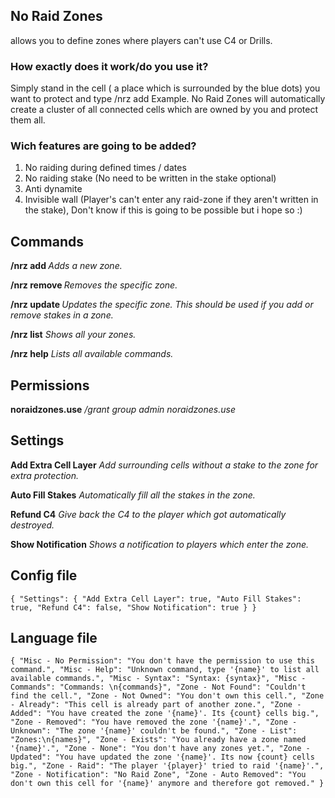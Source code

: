 ## No Raid Zones
allows you to define zones where players can't use C4 or Drills.

### How exactly does it work/do you use it?
Simply stand in the cell ( a place which is surrounded by the blue dots) you want to protect and type /nrz add Example. No Raid Zones will automatically create a cluster of all connected cells which are owned by you and protect them all.

### Wich features are going to be added?
1. No raiding during defined times / dates
1. No raiding stake (No need to be written in the stake optional)
1. Anti dynamite
1. Invisible wall (Player's can't enter any raid-zone if they aren't written in the stake), Don't know if this is going to be possible but i hope so :)

## Commands
**/nrz add <zone>** 
*Adds a new zone.*

**/nrz remove <zone>** 
*Removes the specific zone.*

**/nrz update <zone>** 
*Updates the specific zone. This should be used if you add or remove stakes in a zone.*

**/nrz list** 
*Shows all your zones.*

**/nrz help** 
*Lists all available commands.*

## Permissions
**noraidzones.use** 
*/grant group admin noraidzones.use*

## Settings
**Add Extra Cell Layer** 
*Add surrounding cells without a stake to the zone for extra protection.*

**Auto Fill Stakes** 
*Automatically fill all the stakes in the zone.*

**Refund C4** 
*Give back the C4 to the player which got automatically destroyed.*

**Show Notification** 
*Shows a notification to players which enter the zone.*

## Config file
`{
  "Settings": {
    "Add Extra Cell Layer": true,
    "Auto Fill Stakes": true,
    "Refund C4": false,
    "Show Notification": true
  }
}`

## Language file
`{
  "Misc - No Permission": "You don't have the permission to use this command.",
  "Misc - Help": "Unknown command, type '{name}' to list all available commands.",
  "Misc - Syntax": "Syntax: {syntax}",
  "Misc - Commands": "Commands: \n{commands}",
  "Zone - Not Found": "Couldn't find the cell.",
  "Zone - Not Owned": "You don't own this cell.",
  "Zone - Already": "This cell is already part of another zone.",
  "Zone - Added": "You have created the zone '{name}'. Its {count} cells big.",
  "Zone - Removed": "You have removed the zone '{name}'.",
  "Zone - Unknown": "The zone '{name}' couldn't be found.",
  "Zone - List": "Zones:\n{names}",
  "Zone - Exists": "You already have a zone named '{name}'.",
  "Zone - None": "You don't have any zones yet.",
  "Zone - Updated": "You have updated the zone '{name}'. Its now {count} cells big.",
  "Zone - Raid": "The player '{player}' tried to raid '{name}'.",
  "Zone - Notification": "No Raid Zone",
  "Zone - Auto Removed": "You don't own this cell for '{name}' anymore and therefore got removed."
}`
